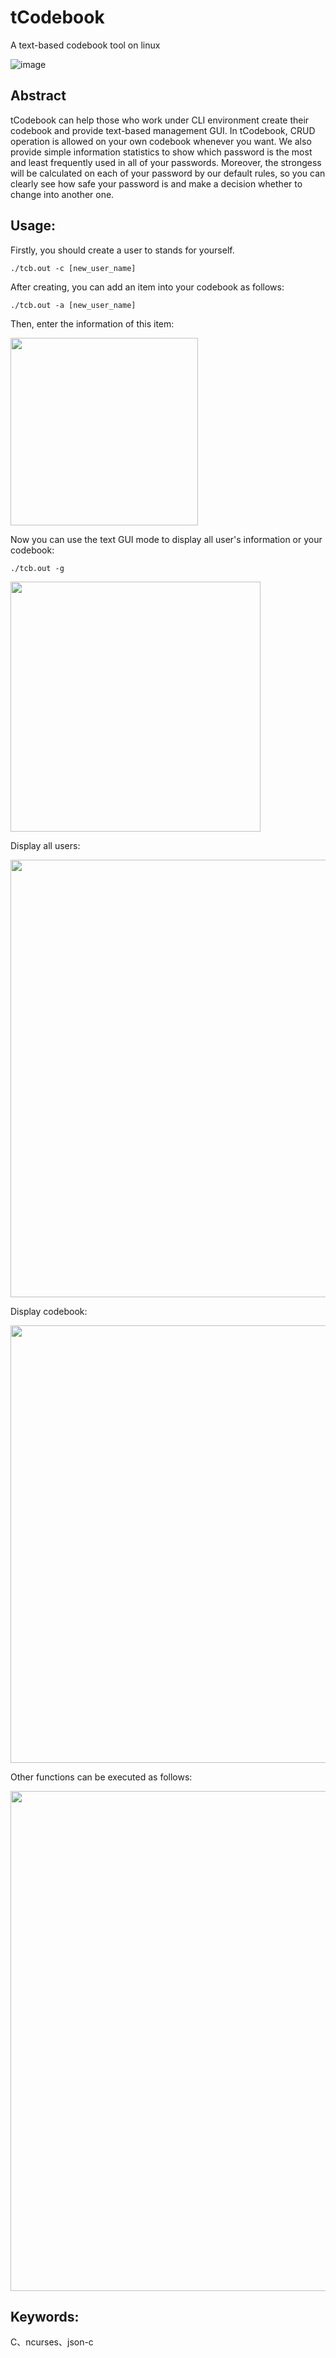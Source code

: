 # tCodebook
A text-based codebook tool on linux

![image](https://user-images.githubusercontent.com/35134755/167286193-c8cca7db-8975-494c-bd1c-7277c01f6c6a.png)

## Abstract
tCodebook can help those who work under CLI environment create their codebook and provide text-based management GUI.
In tCodebook, CRUD operation is allowed on your own codebook whenever you want. We also provide simple information statistics
to show which password is the most and least frequently used in all of your passwords. Moreover, the strongess will be
calculated on each of your password by our default rules, so you can clearly see how safe your password is and make a decision 
whether to change into another one.

## Usage:
Firstly, you should create a user to stands for yourself.
```
./tcb.out -c [new_user_name]
```

After creating, you can add an item into your codebook as follows:
```
./tcb.out -a [new_user_name]
```
Then, enter the information of this item:

<img src="https://user-images.githubusercontent.com/35134755/167287751-9eaa9a1f-60af-4d89-891f-1b183112c0bf.png" width="300">

Now you can use the text GUI mode to display all user's information or your codebook:
```
./tcb.out -g
```

<img src="https://user-images.githubusercontent.com/35134755/167289634-f36636cc-08e2-4695-891e-885470590b52.png" width="400">

Display all users:

<img src="https://user-images.githubusercontent.com/35134755/167289272-f147c2ec-e93b-45b3-8888-1d240af96bb6.png" width="700">

Display codebook:

<img src="https://user-images.githubusercontent.com/35134755/167289316-d09a5c58-d472-4ef5-ac84-abbdddc054d7.png" width="700">

Other functions can be executed as follows:

<img src="https://user-images.githubusercontent.com/35134755/167286376-6d6bed9d-ab3d-4f57-bc98-df0414a7b42b.png" width="800">

## Keywords:
C、ncurses、json-c

